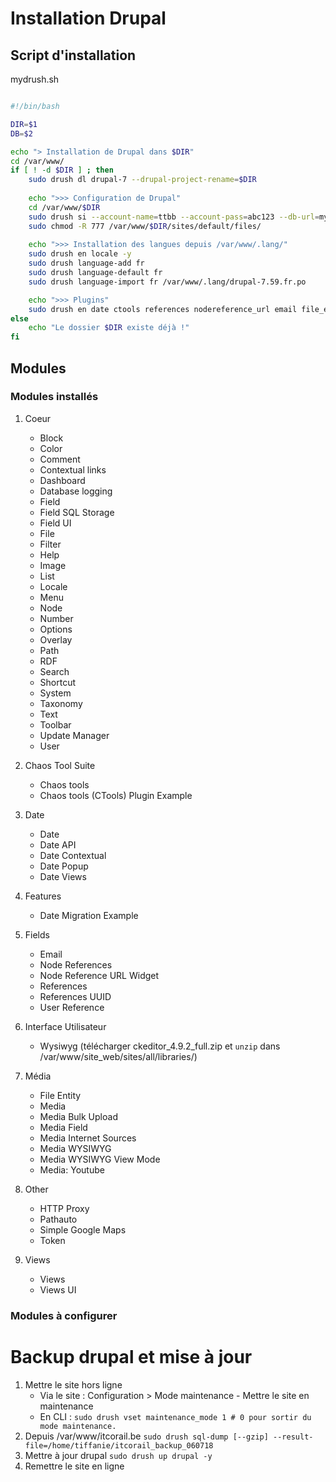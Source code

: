 # Installation Drupal

## Script d'installation

mydrush.sh

```bash

#!/bin/bash

DIR=$1
DB=$2

echo "> Installation de Drupal dans $DIR"
cd /var/www/
if [ ! -d $DIR ] ; then 
	sudo drush dl drupal-7 --drupal-project-rename=$DIR
	
	echo ">>> Configuration de Drupal"
	cd /var/www/$DIR
	sudo drush si --account-name=ttbb --account-pass=abc123 --db-url=mysql://root:abc123@localhost/$DB -y
	sudo chmod -R 777 /var/www/$DIR/sites/default/files/
	
	echo ">>> Installation des langues depuis /var/www/.lang/"
	sudo drush en locale -y
	sudo drush language-add fr
	sudo drush language-default fr
	sudo drush language-import fr /var/www/.lang/drupal-7.59.fr.po

	echo ">>> Plugins"
	sudo drush en date ctools references nodereference_url email file_entity http_proxy media media_youtube pathauto simple_gmap views wysiwyg -y	
else
	echo "Le dossier $DIR existe déjà !"
fi
```

## Modules

### Modules installés

1. Coeur
	* Block
	* Color
	* Comment
	* Contextual links
	* Dashboard
	* Database logging
	* Field
	* Field SQL Storage
	* Field UI
	* File
	* Filter
	* Help
	* Image
	* List
	* Locale
	* Menu
	* Node
	* Number
	* Options
	* Overlay
	* Path
	* RDF
	* Search
	* Shortcut
	* System
	* Taxonomy
	* Text
	* Toolbar
	* Update Manager
	* User
	
2. Chaos Tool Suite
	* Chaos tools
	* Chaos tools (CTools) Plugin Example
	
3. Date
	* Date
	* Date API
	* Date Contextual
	* Date Popup
	* Date Views
	
4. Features
	* Date Migration Example

5. Fields
	* Email
	* Node References
	* Node Reference URL Widget
	* References
	* References UUID
	* User Reference
	
6. Interface Utilisateur
	* Wysiwyg (télécharger ckeditor_4.9.2_full.zip et `unzip` dans /var/www/site_web/sites/all/libraries/)

7. Média
	* File Entity
	* Media
	* Media Bulk Upload
	* Media Field
	* Media Internet Sources
	* Media WYSIWYG
	* Media WYSIWYG View Mode
	* Media: Youtube

8. Other
	* HTTP Proxy
	* Pathauto
	* Simple Google Maps
	* Token

9. Views
	* Views
	* Views UI
	
### Modules à configurer

# Backup drupal et mise à jour

1. Mettre le site hors ligne 
	* Via le site : Configuration > Mode maintenance - Mettre le site en maintenance
	* En CLI : `sudo drush vset maintenance_mode 1 # 0 pour sortir du mode maintenance.`
2. Depuis /var/www/itcorail.be `sudo drush sql-dump [--gzip] --result-file=/home/tiffanie/itcorail_backup_060718`
3. Mettre à jour drupal `sudo drush up drupal -y`
4. Remettre le site en ligne
